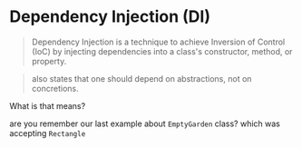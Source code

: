 # Dependency Injection (DI)

> Dependency Injection is a technique to achieve Inversion of Control (IoC) by injecting dependencies into a class's constructor, method, or property.

> also states that one should depend on abstractions, not on concretions.

What is that means?

are you remember our last example about `EmptyGarden` class? which was accepting `Rectangle`
